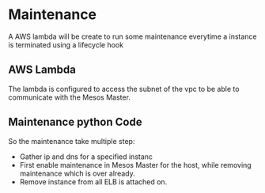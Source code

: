 

# Maintenance

A AWS lambda will be create to run some maintenance everytime a instance is 
terminated using a lifecycle hook

## AWS Lambda

The lambda is configured to access the subnet of the vpc to be able to 
communicate with the Mesos Master.

## Maintenance python Code

So the maintenance take multiple step:
* Gather ip and dns for a specified instanc
* First enable maintenance in Mesos Master for the host, while removing 
maintenance which is over already.
* Remove instance from all ELB is attached on.
